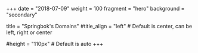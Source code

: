 +++
date = "2018-07-09"
weight = 100
fragment = "hero"
background = "secondary"

title = "Springbok's Domains"
#title_align = "left" # Default is center, can be left, right or center

#height = "110px" # Default is auto
+++
